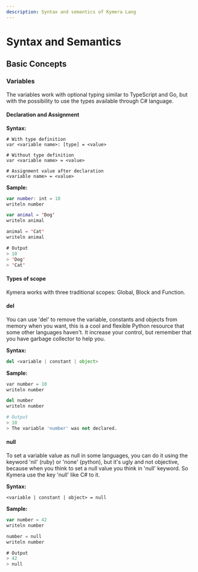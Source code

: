```yaml
---
description: Syntax and semantics of Kymera Lang
---
```


# Syntax and Semantics

## Basic Concepts

### Variables

The variables work with optional typing similar to TypeScript and Go, but with the possibility to use the types available through C# language.

#### Declaration and Assignment

&#x20;**Syntax:**

```
# With type definition
var <variable name>: [type] = <value>

# Without type definition
var <variable name> = <value>

# Assignment value after declaration
<variable name> = <value>
```

**Sample:**

```kotlin
var number: int = 10
writeln number

var animal = 'Dog'
writeln animal

animal = 'Cat'
writeln animal

# Output
> 10
> 'Dog'
> 'Cat'
```

#### &#x20;Types of scope

Kymera works with three traditional scopes: Global, Block and Function.

#### del

You can use 'del' to remove the variable, constants and objects from memory when you want, this is a cool and flexible Python resource that some other languages haven't. It increase your control, but remember that you have garbage collector to help you.

&#x20;**Syntax:**

```python
del <variable | constant | object>
```

&#x20;**Sample:**

```python
var number = 10
writeln number

del number
writeln number

# Output
> 10
> The variable 'number' was not declared.
```

#### null

&#x20;To set a variable value as null in some languages, you can do it using the keyword 'nil' (ruby) or 'none' (python), but it's ugly and not objective, because when you think to set a null value you think in 'null' keyword. So Kymera use the key 'null' like C# to it.

&#x20;**Syntax:**

```
<variable | constant | object> = null
```

&#x20;**Sample:**

```go
var number = 42
writeln number

number = null
writeln number

# Output
> 42
> null
```
